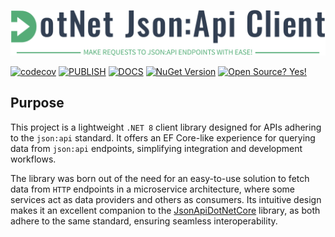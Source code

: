 ![logo.svg](https://raw.githubusercontent.com/stefanosello/DotNetJsonApiClient/refs/heads/main/logo.svg)

[![codecov](https://codecov.io/gh/stefanosello/DotNetJsonApiClient/graph/badge.svg?token=VGZAWJNI5X)](https://codecov.io/gh/stefanosello/DotNetJsonApiClient)
[![PUBLISH](https://github.com/stefanosello/DotNetJsonApiClient/actions/workflows/publish.yml/badge.svg)](https://github.com/stefanosello/DotNetJsonApiClient/actions/workflows/publish.yml)
[![DOCS](https://github.com/stefanosello/DotNetJsonApiClient/actions/workflows/docs.yml/badge.svg)](https://github.com/stefanosello/DotNetJsonApiClient/actions/workflows/docs.yml)
[![NuGet Version](https://img.shields.io/nuget/v/DotNetJsonApiClient)](https://www.nuget.org/packages/DotNetJsonApiClient#versions-body-tab)
[![Open Source? Yes!](https://badgen.net/badge/Open%20Source%20%3F/Yes%21/blue?icon=github)](https://github.com/Naereen/badges/)


## Purpose
This project is a lightweight `.NET 8` client library designed for APIs adhering to the `json:api` standard. It offers an EF Core-like experience for querying data from `json:api` endpoints, simplifying integration and development workflows.

The library was born out of the need for an easy-to-use solution to fetch data from `HTTP` endpoints in a microservice architecture, where some services act as data providers and others as consumers. Its intuitive design makes it an excellent companion to the [JsonApiDotNetCore](https://www.jsonapi.net/index.html) library, as both adhere to the same standard, ensuring seamless interoperability.
